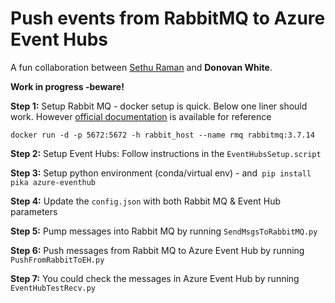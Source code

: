 # Push events from RabbitMQ to Azure Event Hubs

A fun collaboration between [Sethu Raman](https://github.com/rsethur/) and __Donovan White__.

__Work in progress -beware!__

__Step 1:__ Setup Rabbit MQ - docker setup is quick. Below one liner should work. However [official documentation](https://hub.docker.com/_/rabbitmq) is available for reference 
```
docker run -d -p 5672:5672 -h rabbit_host --name rmq rabbitmq:3.7.14
```

__Step 2:__ Setup Event Hubs: Follow instructions in the `EventHubsSetup.script`

__Step 3:__ Setup python environment (conda/virtual env) - and` pip install pika azure-eventhub`

__Step 4:__ Update the `config.json` with both Rabbit MQ & Event Hub parameters

__Step 5:__ Pump messages into Rabbit MQ by running `SendMsgsToRabbitMQ.py`

__Step 6:__ Push messages from Rabbit MQ to Azure Event Hub by running `PushFromRabbitToEH.py`

__Step 7:__ You could check the messages in Azure Event Hub by running `EventHubTestRecv.py`
